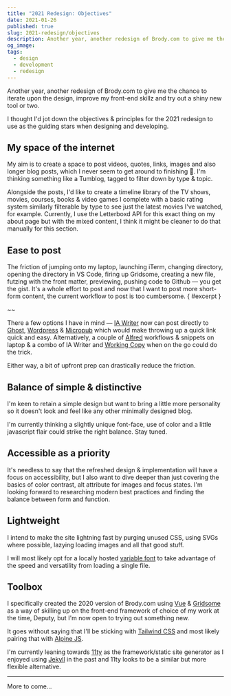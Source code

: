 ```yaml
---
title: "2021 Redesign: Objectives"
date: 2021-01-26
published: true
slug: 2021-redesign/objectives
description: Another year, another redesign of Brody.com to give me the chance to iterate upon the design, improve my front-end skillz and try out a shiny new tool or two.
og_image:
tags:
  - design
  - development
  - redesign
---
```


Another year, another redesign of Brody.com to give me the chance to iterate upon the design, improve my front-end skillz and try out a shiny new tool or two.

I thought I'd jot down the objectives & principles for the 2021 redesign to use as the guiding stars when designing and developing.

## My space of the internet

My aim is to create a space to post videos, quotes, links, images and also longer blog posts, which I never seem to get around to finishing 😬. I'm thinking something like a Tumblog, tagged to filter down by type & topic.

Alongside the posts, I'd like to create a timeline library of the TV shows, movies, courses, books & video games I complete with a basic rating system similarly filterable by type to see just the latest movies I've watched, for example. Currently, I use the Letterboxd API for this exact thing on my about page but with the mixed content, I think it might be cleaner to do that manually for this section.

## Ease to post

The friction of jumping onto my laptop, launching iTerm, changing directory, opening the directory in VS Code, firing up Gridsome, creating a new file, futzing with the front matter, previewing, pushing code to Github — you get the gist. It's a whole effort to post and now that I want to post more short-form content, the current workflow to post is too cumbersome. { #excerpt }

~~

There a few options I have in mind — [IA Writer](https://ia.net/writer) now can post directly to [Ghost](https://ghost.org/docs/jamstack/), [Wordpress](https://www.smashingmagazine.com/2018/10/headless-wordpress-decoupled/) & [Micropub](https://indieweb.org/Micropub) which would make throwing up a quick link quick and easy. Alternatively, a couple of [Alfred](https://www.alfredapp.com/) workflows & snippets on laptop & a combo of IA Writer and [Working Copy](https://workingcopy.app/) when on the go could do the trick.

Either way, a bit of upfront prep can drastically reduce the friction.

## Balance of simple & distinctive

I'm keen to retain a simple design but want to bring a little more personality so it doesn't look and feel like any other minimally designed blog.

I'm currently thinking a slightly unique font-face, use of color and a little javascript flair could strike the right balance. Stay tuned.

## Accessible as a priority

It's needless to say that the refreshed design & implementation will have a focus on accessibility, but I also want to dive deeper than just covering the basics of color contrast, alt attribute for images and focus states. I'm looking forward to researching modern best practices and finding the balance between form and function.

## Lightweight

I intend to make the site lightning fast by purging unused CSS, using SVGs where possible, lazying loading images and all that good stuff.

I will most likely opt for a locally hosted [variable font](https://v-fonts.com/) to take advantage of the speed and versatility from loading a single file.

## Toolbox

I specifically created the 2020 version of Brody.com using [Vue](https://vuejs.org/) & [Gridsome](https://gridsome.org/) as a way of skilling up on the front-end framework of choice of my work at the time, Deputy, but I'm now open to trying out something new.

It goes without saying that I'll be sticking with [Tailwind CSS](https://tailwindcss.com/) and most likely pairing that with [Alpine JS](https://github.com/alpinejs/alpine).

I'm currently leaning towards [11ty](https://www.11ty.dev/) as the framework/static site generator as I enjoyed using [Jekyll](https://jekyllrb.com/) in the past and 11ty looks to be a similar but more flexible alternative.

---

More to come...

